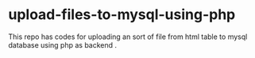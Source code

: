 # upload-files-to-mysql-using-php
This repo has codes for uploading an sort of file from html table to mysql database using php as backend .


